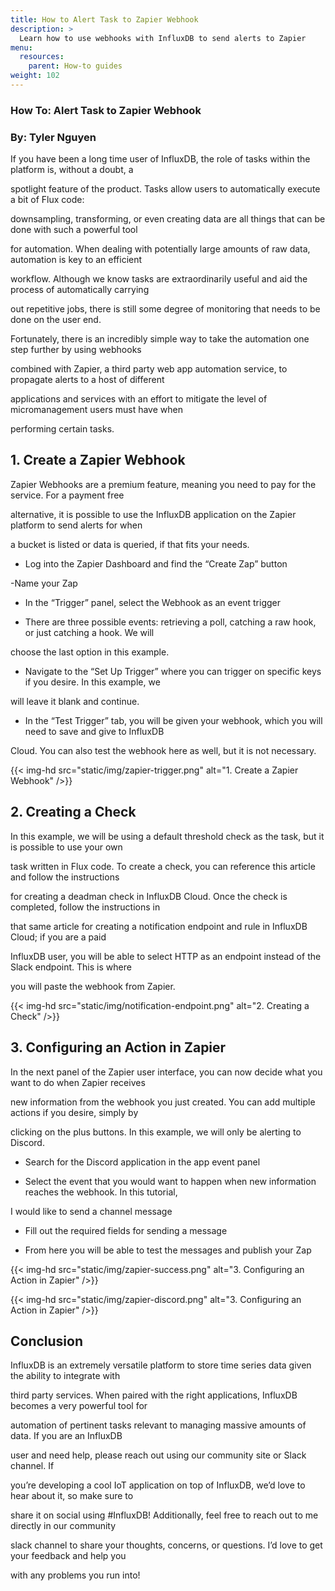 ```yaml
---
title: How to Alert Task to Zapier Webhook
description: >
  Learn how to use webhooks with InfluxDB to send alerts to Zapier
menu:
  resources:
    parent: How-to guides
weight: 102
---
```

### How To: Alert Task to Zapier Webhook

### By: Tyler Nguyen

If you have been a long time user of InfluxDB, the role of tasks within the platform is, without a doubt, a

spotlight feature of the product. Tasks allow users to automatically execute a bit of Flux code: 

downsampling, transforming, or even creating data are all things that can be done with such a powerful tool 

for automation. When dealing with potentially large amounts of raw data, automation is key to an efficient 

workflow. Although we know tasks are extraordinarily useful and aid the process of automatically carrying 

out repetitive jobs, there is still some degree of monitoring that needs to be done on the user end. 

Fortunately, there is an incredibly simple way to take the automation one step further by using webhooks 

combined with Zapier, a third party web app automation service, to propagate alerts to a host of different 

applications and services with an effort to mitigate the level of micromanagement users must have when 

performing certain tasks.


## 1. Create a Zapier Webhook

Zapier Webhooks are a premium feature, meaning you need to pay for the service. For a payment free 

alternative, it is possible to use the InfluxDB application on the Zapier platform to send alerts for when 

a bucket is listed or data is queried, if that fits your needs. 

- Log into the Zapier Dashboard and find the “Create Zap” button

-Name your Zap

- In the “Trigger” panel, select the Webhook as an event trigger

- There are three possible events: retrieving a poll, catching a raw hook, or just catching a hook. We will 

choose the last option in this example.

- Navigate to the “Set Up Trigger” where you can trigger on specific keys if you desire. In this example, we 

will leave it blank and continue.

- In the “Test Trigger” tab, you will be given your webhook, which you will need to save and give to InfluxDB 

Cloud. You can also test the webhook here as well, but it is not necessary.

{{< img-hd src="static/img/zapier-trigger.png" alt="1. Create a Zapier Webhook" />}}

## 2. Creating a Check

In this example, we will be using a default threshold check as the task, but it is possible to use your own 

task written in Flux code. To create a check, you can reference this article and follow the instructions 

for creating a deadman check in InfluxDB Cloud. Once the check is completed, follow the instructions in 

that same article for creating a notification endpoint and rule in InfluxDB Cloud; if you are a paid 

InfluxDB user, you will be able to select HTTP as an endpoint instead of the Slack endpoint. This is where 

you will paste the webhook from Zapier. 

{{< img-hd src="static/img/notification-endpoint.png" alt="2. Creating a Check" />}}

## 3. Configuring an Action in Zapier

In the next panel of the Zapier user interface, you can now decide what you want to do when Zapier receives 

new information from the webhook you just created. You can add multiple actions if you desire, simply by 

clicking on the plus buttons. In this example, we will only be alerting to Discord.

- Search for the Discord application in the app event panel

- Select the event that you would want to happen when new information reaches the webhook. In this tutorial, 

I would like to send a channel message

- Fill out the required fields for sending a message 

- From here you will be able to test the messages and publish your Zap

{{< img-hd src="static/img/zapier-success.png" alt="3. Configuring an Action in Zapier" />}}

{{< img-hd src="static/img/zapier-discord.png" alt="3. Configuring an Action in Zapier" />}}

## Conclusion

InfluxDB is an extremely versatile platform to store time series data given the ability to integrate with 

third party services. When paired with the right applications, InfluxDB becomes a very powerful tool for 

automation of pertinent tasks relevant to managing massive amounts of data. If you are an InfluxDB 

user and need help, please reach out using our community site or Slack channel. If 

you’re developing a cool IoT application on top of InfluxDB, we’d love to hear about it, so make sure to 

share it on social using #InfluxDB! Additionally, feel free to reach out to me directly in our community 

slack channel to share your thoughts, concerns, or questions. I’d love to get your feedback and help you 

with any problems you run into!